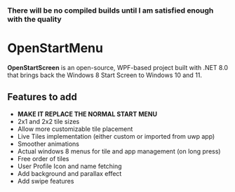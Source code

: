 ### There will be no compiled builds until I am satisfied enough with the quality

# OpenStartMenu

**OpenStartScreen** is an open-source, WPF-based project built with .NET 8.0 that brings back the  Windows 8 Start Screen to Windows 10 and 11. 



## Features to add

- **MAKE IT REPLACE THE NORMAL START MENU**
 - 2x1 and 2x2 tile sizes
 - Allow more customizable tile placement
 - Live Tiles implementation (either custom or imported from uwp app)
 - Smoother animations
 - Actual windows 8 menus for tile and app management (on long press)
 - Free order of tiles
 - User Profile Icon and name fetching
 - Add background and parallax effect
 - Add swipe features 


